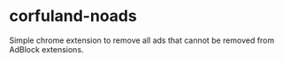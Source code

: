 # corfuland-noads
Simple chrome extension to remove all ads that cannot be removed from AdBlock extensions.

